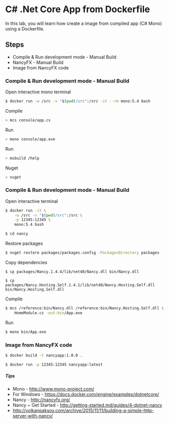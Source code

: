 # C# .Net Core App from Dockerfile

In this lab, you will learn how create a image from compiled app (C# Mono) using a Dockerfile.

## Steps

- Compile & Run development mode - Manual Build
- NancyFX - Manual Build
- Image from NancyFX code

### Compile & Run development mode - Manual Build

Open interactive mono terminal
```sh
$ docker run -w /src -v "$(pwd)/src":/src -it --rm mono:5.4 bash
```

Compile
```sh
> mcs console/app.cs
```

Run
```sh
> mono console/app.exe
```

Run
```sh
> msbuild /help
```

Nuget
```sh
> nuget
```

### Compile & Run development mode - Manual Build

Open interactive terminal
```sh
$ docker run -it \
    -w /src -v "$(pwd)/src":/src \
    -p 12345:12345 \
    mono:5.4 bash
```

```sh
$ cd nancy
```

Restore packages
```sh
$ nuget restore packages/packages.config -PackagesDirectory packages
```

Copy dependencies
```
$ cp packages/Nancy.1.4.4/lib/net40/Nancy.dll bin/Nancy.dll

$ cp packages/Nancy.Hosting.Self.1.4.1/lib/net40/Nancy.Hosting.Self.dll bin/Nancy.Hosting.Self.dll
```

Compile
```sh
$ mcs /reference:bin/Nancy.dll /reference:bin/Nancy.Hosting.Self.dll \
    HomeModule.cs -out:bin/App.exe
```

Run
```sh
$ mono bin/App.exe
```

### Image from NancyFX code

```sh
$ docker build -t nancyapp:1.0.0 .
```

```sh
$ docker run -p 12345:12345 nancyapp:latest
```

##### Tips
- Mono - http://www.mono-project.com/
- For Windows - https://docs.docker.com/engine/examples/dotnetcore/
- Nancy - http://nancyfx.org/
- Nancy ~ Get Started - http://getting-started.md/guides/4-dotnet-nancy
- http://volkanpaksoy.com/archive/2015/11/11/building-a-simple-http-server-with-nancy/
